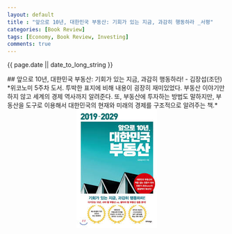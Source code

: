 ```yaml
---
layout: default
title : "앞으로 10년, 대한민국 부동산: 기회가 있는 지금, 과감히 행동하라 _서평"
categories: [Book Review]
tags: [Economy, Book Review, Investing]
comments: true
---
```

<p>{{ page.date || date_to_long_string }} </p>
## 앞으로 10년, 대한민국 부동산: 기회가 있는 지금, 과감히 행동하라! - 김장섭(조던)
*위코노미 5주차 도서. 투박한 표지에 비해 내용이 굉장히 재미있었다. 부동산 이야기만 하지 않고 세계의 경제 역사까지 알려준다. 또, 부동산에 투자하는 방법도 말하지만, 부동산을 도구로 이용해서 대한민국의 현재와 미래의 경제를 구조적으로 알려주는 책.*

<center><img src="/assets/img/210206_1.jpeg"></center>

